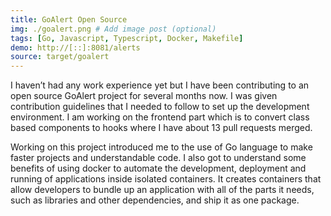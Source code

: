 ```yaml
---
title: GoAlert Open Source
img: ./goalert.png # Add image post (optional)
tags: [Go, Javascript, Typescript, Docker, Makefile]
demo: http://[::]:8081/alerts
source: target/goalert
---
```


I haven’t had any work experience yet but I have been contributing to an open source GoAlert project for several months now.
I was given contribution guidelines that I needed to follow to set up the development environment. I am working on the frontend part which is to convert class based components to hooks where I have about 13 pull requests merged.

Working on this project introduced me to the use of Go language to make faster projects and understandable code. I also got to understand some benefits of using docker to automate the development, deployment and running of applications inside isolated containers. It creates containers that allow developers to bundle up an application with all of the parts it needs, such as libraries and other dependencies, and ship it as one package.
